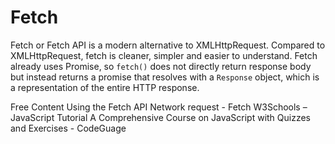 # Fetch

Fetch or Fetch API is a modern alternative to XMLHttpRequest. Compared to XMLHttpRequest, fetch is cleaner, simpler and easier to understand. Fetch already uses Promise, so `fetch()` does not directly return response body but instead returns a promise that resolves with a `Response` object, which is a representation of the entire HTTP response.

<ResourceGroupTitle>Free Content</ResourceGroupTitle>
<BadgeLink colorScheme='yellow' badgeText='Read' href='https://developer.mozilla.org/en-US/docs/Web/API/Fetch_API/Using_Fetch'>Using the Fetch API</BadgeLink>
<BadgeLink colorScheme='green' badgeText='Course' href='https://javascript.info/fetch'>Network request - Fetch</BadgeLink>
<BadgeLink badgeText='Read' colorScheme="yellow" href='https://www.w3schools.com/js/'>W3Schools – JavaScript Tutorial</BadgeLink>
<BadgeLink badgeText='Read' colorScheme="yellow" href='https://www.codeguage.com/courses/js/'>A Comprehensive Course on JavaScript with Quizzes and Exercises - CodeGuage</BadgeLink>